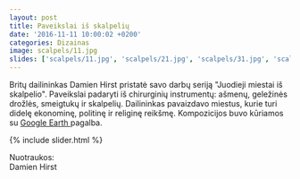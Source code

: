 ```yaml
---
layout: post
title: Paveikslai iš skalpelių
date: '2016-11-11 10:00:02 +0200'
categories: Dizainas
image: scalpels/11.jpg
slides: ['scalpels/11.jpg', 'scalpels/21.jpg', 'scalpels/31.jpg', 'scalpels/41.jpg', 'scalpels/51.jpg']
---
```


<p class="italic">
Britų dailininkas Damien Hirst pristatė savo darbų seriją "Juodieji miestai iš skalpelio". Paveikslai padaryti iš chirurginių instrumentų: ašmenų, geležinės drožlės, smeigtukų ir skalpelių. Dailininkas pavaizdavo miestus, kurie turi didelę ekonominę, politinę ir religinę reikšmę. Kompozicijos buvo kūriamos su <a href="https://www.google.com/earth/Google" target="_blank">Google Earth </a> pagalba.
</p>

{% include slider.html %}

<div class="smaller lighter" style="margin: 12px 0;">
Nuotraukos: <br />
Damien Hirst
</div>
